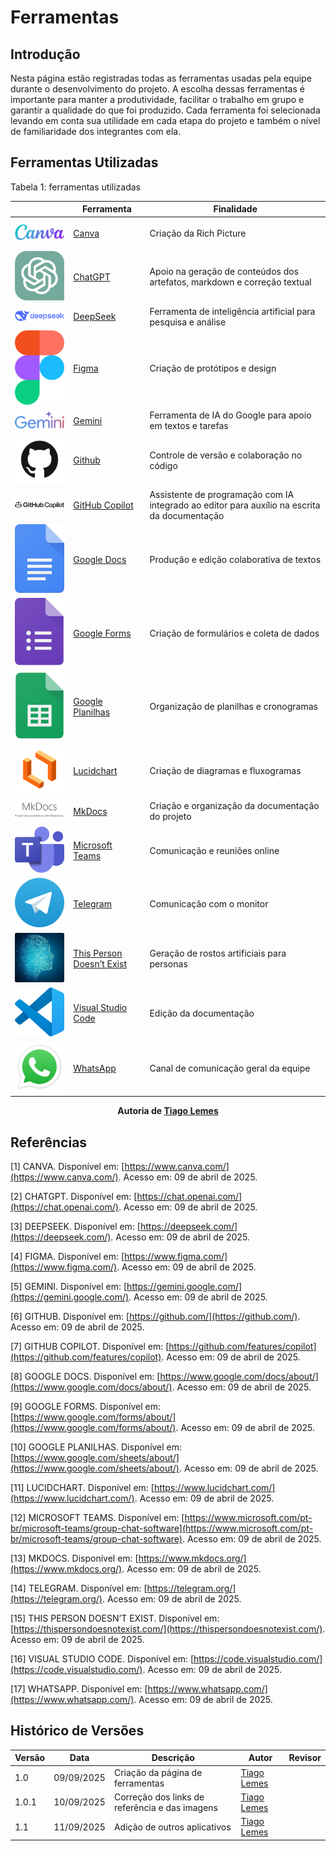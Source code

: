 # Ferramentas

## Introdução 
Nesta página estão registradas todas as ferramentas usadas pela equipe durante o desenvolvimento do projeto. A escolha dessas ferramentas é importante para manter a produtividade, facilitar o trabalho em grupo e garantir a qualidade do que foi produzido. Cada ferramenta foi selecionada levando em conta sua utilidade em cada etapa do projeto e também o nível de familiaridade dos integrantes com ela.

## Ferramentas Utilizadas
Tabela 1: ferramentas utilizadas 

|  | Ferramenta | Finalidade |
|--|------------|------------|
| ![Canva](../imagens/ferramentas/logoCanva.png) | [Canva](https://www.canva.com/) | Criação da Rich Picture |
| ![ChatGPT](../imagens/ferramentas/logoChat.png) | [ChatGPT](https://chat.openai.com/) | Apoio na geração de conteúdos dos artefatos, markdown e correção textual |
| ![DeepSeek](../imagens/ferramentas/logoDeepSeek.svg) | [DeepSeek](https://deepseek.com/) | Ferramenta de inteligência artificial para pesquisa e análise |
| ![Figma](../imagens/ferramentas/logoFigma.png) | [Figma](https://www.figma.com/) | Criação de protótipos e design |
| ![Gemini](../imagens/ferramentas/logoGemini.svg) | [Gemini](https://gemini.google.com/) | Ferramenta de IA do Google para apoio em textos e tarefas |
| ![Github](../imagens/ferramentas/logoGithub.png) | [Github](https://github.com/) | Controle de versão e colaboração no código |
| ![GitHubCopilot](../imagens/ferramentas/logoCopilot.svg) | [GitHub Copilot](https://github.com/features/copilot) | Assistente de programação com IA integrado ao editor para auxílio na escrita da documentação |
| ![Docs](../imagens/ferramentas/logoDocs.png) | [Google Docs](https://www.google.com/docs/about/) | Produção e edição colaborativa de textos |
| ![GoogleForms](../imagens/ferramentas/logoForms.svg) | [Google Forms](https://www.google.com/forms/about/) | Criação de formulários e coleta de dados |
| ![Planilhas](../imagens/ferramentas/logoPlanilhas.png) | [Google Planilhas](https://www.google.com/sheets/about/) | Organização de planilhas e cronogramas |
| ![Lucidchart](../imagens/ferramentas/logoLucidchart.png) | [Lucidchart](https://www.lucidchart.com/) | Criação de diagramas e fluxogramas |
| ![MkDocs](../imagens/ferramentas/logoMkDocs.png) | [MkDocs](https://www.mkdocs.org/) | Criação e organização da documentação do projeto |
| ![Teams](../imagens/ferramentas/logoTeams.png) | [Microsoft Teams](https://www.microsoft.com/pt-br/microsoft-teams/group-chat-software) | Comunicação e reuniões online |
| ![Telegram](../imagens/ferramentas/logoTelegram.png) | [Telegram](https://telegram.org/) | Comunicação com o monitor |
| ![ThisPersonDoesNotExist](../imagens/ferramentas/logoPerson.png) | [This Person Doesn’t Exist](https://thispersondoesnotexist.com/) | Geração de rostos artificiais para personas |
| ![VSCode](../imagens/ferramentas/logoVScode.png) | [Visual Studio Code](https://code.visualstudio.com/) | Edição da documentação |
| ![WhatsApp](../imagens/ferramentas/logoWhatsapp.png) | [WhatsApp](https://www.whatsapp.com/) | Canal de comunicação geral da equipe |


<div align="center"><strong>Autoria de <a href="https://github.com/TiagoTeixeira-2005">Tiago Lemes</a></strong></div>

## Referências  

[1] CANVA. Disponível em: [https://www.canva.com/](https://www.canva.com/). Acesso em: 09 de abril de 2025.  

[2] CHATGPT. Disponível em: [https://chat.openai.com/](https://chat.openai.com/). Acesso em: 09 de abril de 2025.  

[3] DEEPSEEK. Disponível em: [https://deepseek.com/](https://deepseek.com/). Acesso em: 09 de abril de 2025.  

[4] FIGMA. Disponível em: [https://www.figma.com/](https://www.figma.com/). Acesso em: 09 de abril de 2025.  

[5] GEMINI. Disponível em: [https://gemini.google.com/](https://gemini.google.com/). Acesso em: 09 de abril de 2025.  

[6] GITHUB. Disponível em: [https://github.com/](https://github.com/). Acesso em: 09 de abril de 2025.  

[7] GITHUB COPILOT. Disponível em: [https://github.com/features/copilot](https://github.com/features/copilot). Acesso em: 09 de abril de 2025.  

[8] GOOGLE DOCS. Disponível em: [https://www.google.com/docs/about/](https://www.google.com/docs/about/). Acesso em: 09 de abril de 2025.  

[9] GOOGLE FORMS. Disponível em: [https://www.google.com/forms/about/](https://www.google.com/forms/about/). Acesso em: 09 de abril de 2025.  

[10] GOOGLE PLANILHAS. Disponível em: [https://www.google.com/sheets/about/](https://www.google.com/sheets/about/). Acesso em: 09 de abril de 2025.  

[11] LUCIDCHART. Disponível em: [https://www.lucidchart.com/](https://www.lucidchart.com/). Acesso em: 09 de abril de 2025.  

[12] MICROSOFT TEAMS. Disponível em: [https://www.microsoft.com/pt-br/microsoft-teams/group-chat-software](https://www.microsoft.com/pt-br/microsoft-teams/group-chat-software). Acesso em: 09 de abril de 2025.  

[13] MKDOCS. Disponível em: [https://www.mkdocs.org/](https://www.mkdocs.org/). Acesso em: 09 de abril de 2025.  

[14] TELEGRAM. Disponível em: [https://telegram.org/](https://telegram.org/). Acesso em: 09 de abril de 2025.  

[15] THIS PERSON DOESN’T EXIST. Disponível em: [https://thispersondoesnotexist.com/](https://thispersondoesnotexist.com/). Acesso em: 09 de abril de 2025.  

[16] VISUAL STUDIO CODE. Disponível em: [https://code.visualstudio.com/](https://code.visualstudio.com/). Acesso em: 09 de abril de 2025.  

[17] WHATSAPP. Disponível em: [https://www.whatsapp.com/](https://www.whatsapp.com/). Acesso em: 09 de abril de 2025.   

## Histórico de Versões

| Versão | Data | Descrição | Autor | Revisor |
| ---- | ----- | ----- | ---- | ----- | 
| 1.0 | 09/09/2025 | Criação da página de ferramentas | [Tiago Lemes](https://github.com/TiagoTeixeira-2005) |  |
| 1.0.1 | 10/09/2025 | Correção dos links de referência e das imagens | [Tiago Lemes](https://github.com/TiagoTeixeira-2005) |  |
| 1.1 | 11/09/2025 | Adição de outros aplicativos | [Tiago Lemes](https://github.com/TiagoTeixeira-2005) |  |